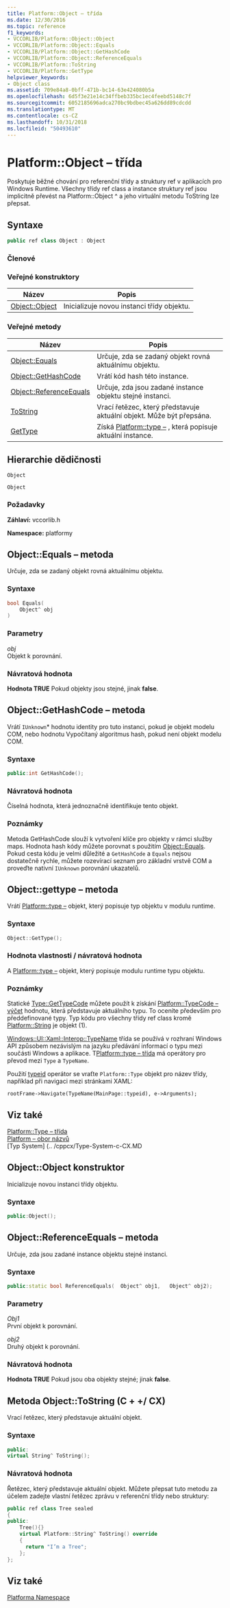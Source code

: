 ```yaml
---
title: Platform::Object – třída
ms.date: 12/30/2016
ms.topic: reference
f1_keywords:
- VCCORLIB/Platform::Object::Object
- VCCORLIB/Platform::Object::Equals
- VCCORLIB/Platform::Object::GetHashCode
- VCCORLIB/Platform::Object::ReferenceEquals
- VCCORLIB/Platform::ToString
- VCCORLIB/Platform::GetType
helpviewer_keywords:
- Object class
ms.assetid: 709e84a8-0bff-471b-bc14-63e424080b5a
ms.openlocfilehash: 6d5f3e21e14c34ffbeb335bc1ec4feebd5148c7f
ms.sourcegitcommit: 6052185696adca270bc9bdbec45a626dd89cdcdd
ms.translationtype: MT
ms.contentlocale: cs-CZ
ms.lasthandoff: 10/31/2018
ms.locfileid: "50493610"
---
```

# <a name="platformobject-class"></a>Platform::Object – třída

Poskytuje běžné chování pro referenční třídy a struktury ref v aplikacích pro Windows Runtime. Všechny třídy ref class a instance struktury ref jsou implicitně převést na Platform::Object ^ a jeho virtuální metodu ToString lze přepsat.

## <a name="syntax"></a>Syntaxe

```cpp
public ref class Object : Object
```

### <a name="members"></a>Členové

### <a name="public-constructors"></a>Veřejné konstruktory

|Název|Popis|
|----------|-----------------|
|[Object::Object](#ctor)|Inicializuje novou instanci třídy objektu.|

### <a name="public-methods"></a>Veřejné metody

|Název|Popis|
|----------|-----------------|
|[Object::Equals](#equals)|Určuje, zda se zadaný objekt rovná aktuálnímu objektu.|
|[Object::GetHashCode](#gethashcode)|Vrátí kód hash této instance.|
|[Object::ReferenceEquals](#referenceequals)|Určuje, zda jsou zadané instance objektu stejné instanci.|
|[ToString](#tostring)|Vrací řetězec, který představuje aktuální objekt. Může být přepsána.|
|[GetType](#gettype)|Získá [Platform::type –](../cppcx/platform-type-class.md) , která popisuje aktuální instance.|

## <a name="inheritance-hierarchy"></a>Hierarchie dědičnosti

`Object`

`Object`

### <a name="requirements"></a>Požadavky

**Záhlaví:** vccorlib.h

**Namespace:** platformy

## <a name="equals"></a> Object::Equals – metoda

Určuje, zda se zadaný objekt rovná aktuálnímu objektu.

### <a name="syntax"></a>Syntaxe

```cpp
bool Equals(
    Object^ obj
)
```

### <a name="parameters"></a>Parametry

*obj*<br/>
Objekt k porovnání.

### <a name="return-value"></a>Návratová hodnota

**Hodnota TRUE** Pokud objekty jsou stejné, jinak **false**.

## <a name="gethashcode"></a>  Object::GetHashCode – metoda

Vrátí `IUnknown`* hodnotu identity pro tuto instanci, pokud je objekt modelu COM, nebo hodnotu Vypočítaný algoritmus hash, pokud není objekt modelu COM.

### <a name="syntax"></a>Syntaxe

```cpp
public:int GetHashCode();
```

### <a name="return-value"></a>Návratová hodnota

Číselná hodnota, která jednoznačně identifikuje tento objekt.

### <a name="remarks"></a>Poznámky

Metoda GetHashCode slouží k vytvoření klíče pro objekty v rámci služby maps. Hodnota hash kódy můžete porovnat s použitím [Object::Equals](#equals). Pokud cesta kódu je velmi důležité a `GetHashCode` a `Equals` nejsou dostatečně rychle, můžete rozevírací seznam pro základní vrstvě COM a proveďte nativní `IUnknown` porovnání ukazatelů.

## <a name="gettype"></a>  Object::gettype – metoda

Vrátí [Platform::type –](../cppcx/platform-type-class.md) objekt, který popisuje typ objektu v modulu runtime.

### <a name="syntax"></a>Syntaxe

```cpp
Object::GetType();
```

### <a name="property-valuereturn-value"></a>Hodnota vlastnosti / návratová hodnota

A [Platform::type –](../cppcx/platform-type-class.md) objekt, který popisuje modulu runtime typu objektu.

### <a name="remarks"></a>Poznámky

Statické [Type::GetTypeCode](../cppcx/platform-type-class.md#gettypecode) můžete použít k získání [Platform::TypeCode – výčet](../cppcx/platform-typecode-enumeration.md) hodnotu, která představuje aktuálního typu. To oceníte především pro předdefinované typy. Typ kódu pro všechny třídy ref class kromě [Platform::String](../cppcx/platform-string-class.md) je objekt (1).

[Windows::UI::Xaml::Interop::TypeName](https://msdn.microsoft.com/library/windows/apps/windows.ui.xaml.interop.typename.aspx) třída se používá v rozhraní Windows API způsobem nezávislým na jazyku předávání informací o typu mezi součásti Windows a aplikace. T[Platform::type – třída](../cppcx/platform-type-class.md) má operátory pro převod mezi `Type` a `TypeName`.

Použití [typeid](../windows/typeid-cpp-component-extensions.md) operátor se vraťte `Platform::Type` objekt pro název třídy, například při navigaci mezi stránkami XAML:

```
rootFrame->Navigate(TypeName(MainPage::typeid), e->Arguments);
```

## <a name="see-also"></a>Viz také

[Platform::Type – třída](../cppcx/platform-type-class.md)<br/>
[Platform – obor názvů](../cppcx/platform-namespace-c-cx.md)<br/>
[Typ System] (.. /cppcx/Type-System-c-CX.MD

## <a name="ctor"></a>  Object::Object konstruktor

Inicializuje novou instanci třídy objektu.

### <a name="syntax"></a>Syntaxe

```cpp
public:Object();
```

## <a name="referenceequals"></a>  Object::ReferenceEquals – metoda

Určuje, zda jsou zadané instance objektu stejné instanci.

### <a name="syntax"></a>Syntaxe

```cpp
public:static bool ReferenceEquals(  Object^ obj1,   Object^ obj2);
```

### <a name="parameters"></a>Parametry

*Obj1*<br/>
První objekt k porovnání.

*obj2*<br/>
Druhý objekt k porovnání.

### <a name="return-value"></a>Návratová hodnota

**Hodnota TRUE** Pokud jsou oba objekty stejné; jinak **false**.

## <a name="tostring"></a>  Metoda Object::ToString (C + +/ CX)

Vrací řetězec, který představuje aktuální objekt.

### <a name="syntax"></a>Syntaxe

```cpp
public:
virtual String^ ToString();
```

### <a name="return-value"></a>Návratová hodnota

Řetězec, který představuje aktuální objekt. Můžete přepsat tuto metodu za účelem zadejte vlastní řetězec zprávu v referenční třídy nebo struktury:

```cpp
public ref class Tree sealed
{
public:
    Tree(){}
    virtual Platform::String^ ToString() override
    {
      return "I’m a Tree";
    };
};
```

## <a name="see-also"></a>Viz také

[Platforma Namespace](platform-namespace-c-cx.md)